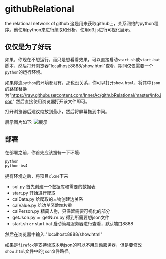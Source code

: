 # githubRelational
the relational network of github
这是用来获取github上，关系网络的python程序。他使用python来进行爬取和分析，使用d3.js进行可视化展示。


## 仅仅是为了好玩

如果，你现在不想运行，而只是想看看效果，可以直接启动`start.sh`或`start.bat`脚本，然后打开浏览器"localhost:8888/show.html"查看，期间仅仅需要一个`python`的运行环境。

如果你连`python`的环境都没有，那也没关系，你可以打开`show.html`，将其中`json`的路径替换为"https://raw.githubusercontent.com/InnerAc/githubRelational/master/info.json"
然后直接使用浏览器打开该文件即可。

打开浏览器后建议缩放到最小，然后将屏幕拖到中间。

展示图片如下:
![展示](http://i12.tietuku.com/60edf1417e7b97b1.png)

## 部署
在部署之前，你首先应该拥有一下环境:
```sh
python
python-bs4
```
拥有环境之后，将项目`clone`下来
- sql.py 首先创建一个数据库和需要的数据表
- start.py 开始进行爬取
- calData.py 给爬取的人物创建边关系
- calValue.py 给边关系增加权重
- calPerson.py 精简人物，只保留需要可视化的部分
- getJson.py `or` getNum.py 得到所需要想json文件
- start.sh `or` start.bat  启动简易服务器进行查看，默认端口8888

然后在浏览器中输入:"localhost:8888/show.html"

如果是`firefox`等支持读取本地json的可以不用启动服务器，但是要修改`show.html`文件中的`json`文件路径。
